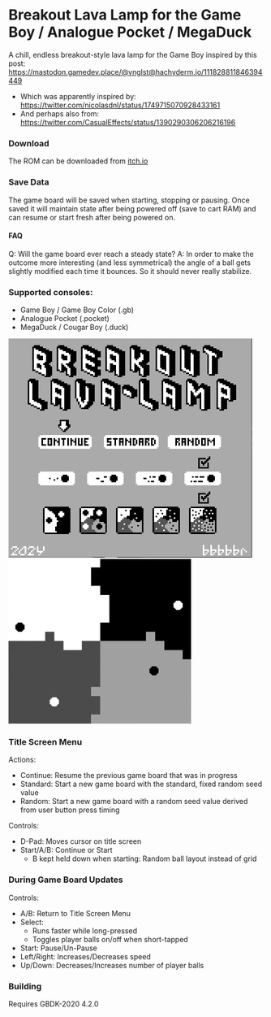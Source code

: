 # Breakout Lava Lamp for the Game Boy / Analogue Pocket / MegaDuck

A chill, endless breakout-style lava lamp for the Game Boy inspired by this post: https://mastodon.gamedev.place/@vnglst@hachyderm.io/111828811846394449
- Which was apparently inspired by: https://twitter.com/nicolasdnl/status/1749715070928433161
- And perhaps also from: https://twitter.com/CasualEffects/status/1390290306206216196


### Download
The ROM can be downloaded from [itch.io](https://bbbbbr.itch.io/breakout-lava-lamp)


### Save Data
The game board will be saved when starting, stopping or pausing. Once saved it will maintain state after being powered off (save to cart RAM) and can resume or start fresh after being powered on.


#### FAQ
Q: Will the game board ever reach a steady state?
A: In order to make the outcome more interesting (and less symmetrical) the angle of a ball gets slightly modified each time it bounces. So it should never really stabilize.


### Supported consoles:
 - Game Boy / Game Boy Color (.gb)
 - Analogue Pocket (.pocket)
 - MegaDuck / Cougar Boy (.duck)

![Screenshot](info/breakout_lava_lamp_title_screen.png)
![Screenshot](info/breakout_lavalamp_gameplay.gif)


### Title Screen Menu
Actions:
- Continue: Resume the previous game board that was in progress
- Standard: Start a new game board with the standard, fixed random seed value
- Random: Start a new game board with a random seed value derived from user button press timing

Controls:
- D-Pad: Moves cursor on title screen
- Start/A/B: Continue or Start
  - B kept held down when starting: Random ball layout instead of grid

### During Game Board Updates
Controls:
- A/B: Return to Title Screen Menu
- Select:
  - Runs faster while long-pressed
  - Toggles player balls on/off when short-tapped
- Start: Pause/Un-Pause
- Left/Right: Increases/Decreases speed
- Up/Down: Decreases/Increases number of player balls


### Building
Requires GBDK-2020 4.2.0





